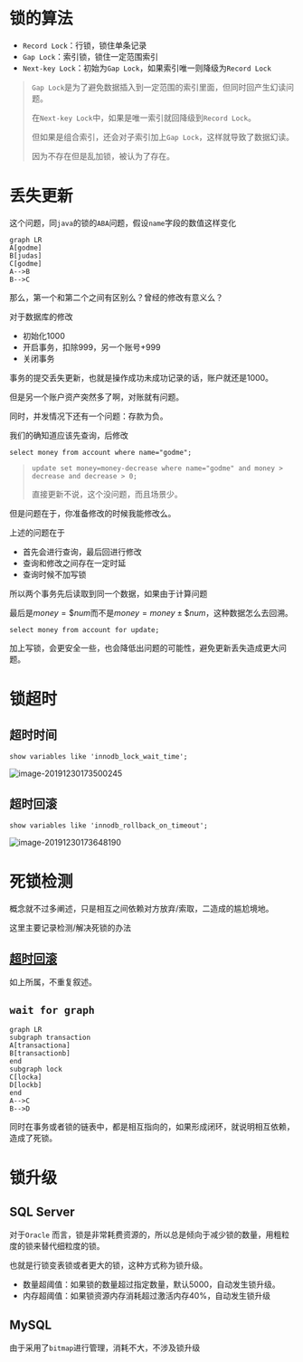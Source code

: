 # 锁的算法

- `Record Lock`：行锁，锁住单条记录
- `Gap Lock`：索引锁，锁住一定范围索引
- `Next-key Lock`：初始为`Gap Lock`，如果索引唯一则降级为`Record Lock`

> `Gap Lock`是为了避免数据插入到一定范围的索引里面，但同时回产生幻读问题。
>
> 在`Next-key Lock`中，如果是唯一索引就回降级到`Record Lock`。
>
> 但如果是组合索引，还会对子索引加上`Gap Lock`，这样就导致了数据幻读。
>
> 因为不存在但是乱加锁，被认为了存在。

# 丢失更新

这个问题，同`java`的锁的`ABA`问题，假设`name`字段的数值这样变化

```mermaid
graph LR
A[godme]
B[judas]
C[godme]
A-->B
B-->C
```

那么，第一个和第二个之间有区别么？曾经的修改有意义么？

对于数据库的修改

- 初始化$1000$
- 开启事务，扣除$999$，另一个账号$+999$
- 关闭事务

事务的提交丢失更新，也就是操作成功未成功记录的话，账户就还是$1000$。

但是另一个账户资产突然多了啊，对账就有问题。

同时，并发情况下还有一个问题：存款为负。

我们的确知道应该先查询，后修改

```mysql
select money from account where name="godme";
```

> ```mysql
> update set money=money-decrease where name="godme" and money > decrease and decrease > 0; 
> ```
>
> 直接更新不说，这个没问题，而且场景少。

但是问题在于，你准备修改的时候我能修改么。

上述的问题在于

- 首先会进行查询，最后回进行修改
- 查询和修改之间存在一定时延
- 查询时候不加写锁

所以两个事务先后读取到同一个数据，如果由于计算问题

最后是$money=\$num$而不是$money=money \pm \$num$，这种数据怎么去回溯。

```mysql
select money from account for update;
```

加上写锁，会更安全一些，也会降低出问题的可能性，避免更新丢失造成更大问题。

# 锁超时

## 超时时间

```mysql
show variables like 'innodb_lock_wait_time';
```

![image-20191230173500245](/Users/godme/analyze/image-20191230173500245.png)

## 超时回滚

```mysql
show variables like 'innodb_rollback_on_timeout';
```



![image-20191230173648190](/Users/godme/analyze/image-20191230173648190.png)

# 死锁检测

概念就不过多阐述，只是相互之间依赖对方放弃/索取，二造成的尴尬境地。

这里主要记录检测/解决死锁的办法

## <a href="#超时回滚">超时回滚</a>

如上所属，不重复叙述。

## `wait for graph`

```mermaid
graph LR
subgraph transaction
A[transactiona]
B[transactionb]
end
subgraph lock
C[locka]
D[lockb]
end
A-->C
B-->D
```

同时在事务或者锁的链表中，都是相互指向的，如果形成闭环，就说明相互依赖，造成了死锁。

# 锁升级

## SQL Server

对于`Oracle` 而言，锁是非常耗费资源的，所以总是倾向于减少锁的数量，用粗粒度的锁来替代细粒度的锁。

也就是行锁变表锁或者更大的锁，这种方式称为锁升级。

- 数量超阈值：如果锁的数量超过指定数量，默认$5000$，自动发生锁升级。
- 内存超阈值：如果锁资源内存消耗超过激活内存$40\%$，自动发生锁升级

## MySQL

由于采用了`bitmap`进行管理，消耗不大，不涉及锁升级



